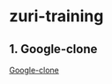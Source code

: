 # zuri-training

## 1. Google-clone
[Google-clone](https://github.com/spykelion/zuri-training/blob/google-clone/README.md)
